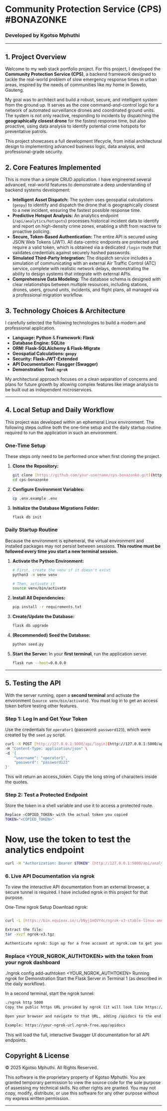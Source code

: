 # Community Protection Service (CPS) #BONAZONKE

### Developed by Kgotso Mphuthi

---

## 1. Project Overview

Welcome to my web stack portfolio project. For this project, I developed the **Community Protection Service (CPS)**, a backend framework designed to tackle the real-world problem of slow emergency response times in urban areas, inspired by the needs of communities like my home in Soweto, Gauteng.

My goal was to architect and build a robust, secure, and intelligent system from the ground up. It serves as the core command-and-control logic for a network of automated surveillance drones and coordinated ground units. The system is not only reactive, responding to incidents by dispatching the **geographically closest drone** for the fastest response time, but also proactive, using data analysis to identify potential crime hotspots for preventative patrols.

This project showcases a full development lifecycle, from initial architectural design to implementing advanced business logic, data analysis, and professional-grade security.

## 2. Core Features Implemented

This is more than a simple CRUD application. I have engineered several advanced, real-world features to demonstrate a deep understanding of backend systems development:

* **Intelligent Asset Dispatch:** The system uses geospatial calculations (`geopy`) to identify and dispatch the drone that is geographically closest to a new incident, ensuring the fastest possible response time.
* **Predictive Hotspot Analysis:** An analytics endpoint (`/api/analytics/hotspots`) processes historical incident data to identify and report on high-density crime zones, enabling a shift from reactive to proactive policing.
* **Secure, Token-Based Authentication:** The entire API is secured using JSON Web Tokens (JWT). All data-centric endpoints are protected and require a valid token, which is obtained via a dedicated `/login` route that validates credentials against securely hashed passwords.
* **Simulated Third-Party Integration:** The dispatch service includes a simulation of communicating with an external Air Traffic Control (ATC) service, complete with realistic network delays, demonstrating the ability to design systems that integrate with external APIs.
* **Comprehensive Data Modeling:** The database schema is designed with clear relationships between multiple resources, including stations, drones, users, ground units, incidents, and flight plans, all managed via a professional migration workflow.

## 3. Technology Choices & Architecture

I carefully selected the following technologies to build a modern and professional application.

* **Language: Python** & **Framework: Flask**
* **Database Engine: SQLite**
* **ORM: Flask-SQLAlchemy & Flask-Migrate**
* **Geospatial Calculations: `geopy`**
* **Security: Flask-JWT-Extended**
* **API Documentation: Flasgger (Swagger)**
* **Demonstration Tool: `ngrok`**

My architectural approach focuses on a clean separation of concerns and plans for future growth by allowing complex features like image analysis to be built out as independent microservices.

---

## 4. Local Setup and Daily Workflow

This project was developed within an ephemeral Linux environment. The following steps outline both the one-time setup and the daily startup routine required to run the application in such an environment.

### One-Time Setup

These steps only need to be performed once when first cloning the project.

1.  **Clone the Repository:**
    ```bash
    git clone [https://github.com/your-username/cps-bonazonke.git](https://github.com/your-username/cps-bonazonke.git)
    cd cps-bonazonke
    ```
2.  **Configure Environment Variables:**
    ```bash
    cp .env.example .env
    ```
3.  **Initialize the Database Migrations Folder:**
    ```bash
    flask db init
    ```

### Daily Startup Routine

Because the environment is ephemeral, the virtual environment and installed packages may not persist between sessions. **This routine must be followed every time you start a new terminal session.**

1.  **Activate the Python Environment:**
    ```bash
    # First, create the venv if it doesn't exist
    python3 -m venv venv

    # Then, activate it
    source venv/bin/activate
    ```
2.  **Install All Dependencies:**
    ```bash
    pip install -r requirements.txt
    ```
3.  **Create/Update the Database:**
    ```bash
    flask db upgrade
    ```
4.  **(Recommended) Seed the Database:**
    ```bash
    python seed.py
    ```
5.  **Start the Server:** In your **first terminal**, run the application server.
    ```bash
    flask run --host=0.0.0.0
    ```

---

## 5. Testing the API

With the server running, open a **second terminal** and activate the environment (`source venv/bin/activate`). You must log in to get an access token before testing other features.

### Step 1: Log In and Get Your Token

Use the credentials for `operator1` (password: `password123`), which were created by the `seed.py` script.

```bash
curl -X POST [http://127.0.0.1:5000/api/login](http://127.0.0.1:5000/api/login) \
-H "Content-Type: application/json" \
-d '{
    "username": "operator1",
    "password": "password123"
}'
```

This will return an access_token. Copy the long string of characters inside the quotes.

### Step 2: Test a Protected Endpoint

Store the token in a shell variable and use it to access a protected route.

```bash
Replace <COPIED_TOKEN> with the actual token you copied
TOKEN="<COPIED_TOKEN>"
```

# Now, use the token to test the analytics endpoint

```bash
curl -H "Authorization: Bearer $TOKEN" [http://127.0.0.1:5000/api/analytics/hotspots](http://127.0.0.1:5000/api/analytics/hotspots)
```

### 6. Live API Documentation via ngrok

To view the interactive API documentation from an external browser, a secure tunnel is required. I have included ngrok in this project for that purpose.

One-Time ngrok Setup
Download ngrok:

```bash

curl -L [https://bin.equinox.io/c/bNyj1mQVY4c/ngrok-v3-stable-linux-amd64.tgz](https://bin.equinox.io/c/bNyj1mQVY4c/ngrok-v3-stable-linux-amd64.tgz) --output ngrok-v3.tgz

Extract the file:
tar -xvzf ngrok-v3.tgz

Authenticate ngrok: Sign up for a free account at ngrok.com to get your authtoken.
```

### Replace <YOUR_NGROK_AUTHTOKEN> with the token from your ngrok dashboard

./ngrok config add-authtoken <YOUR_NGROK_AUTHTOKEN>
Running ngrok for Demonstration
Start the Flask Server in Terminal 1 (as described in the daily workflow).

In a second terminal, start the ngrok tunnel:

```bash
./ngrok http 5000
Copy the public https URL provided by ngrok (it will look like https://random-string.ngrok-free.app).

Open your browser and navigate to that URL, adding /apidocs to the end.

Example: https://your-ngrok-url.ngrok-free.app/apidocs
```
This will load the full, interactive Swagger UI documentation for all API endpoints.

## Copyright & License

© 2025 Kgotso Mphuthi. All Rights Reserved.

This software is the proprietary property of Kgotso Mphuthi. You are granted temporary permission to view the source code for the sole purpose of assessing my technical skills. No other rights are granted. You may not copy, modify, distribute, or use this software for any other purpose without my express written permission.

---
